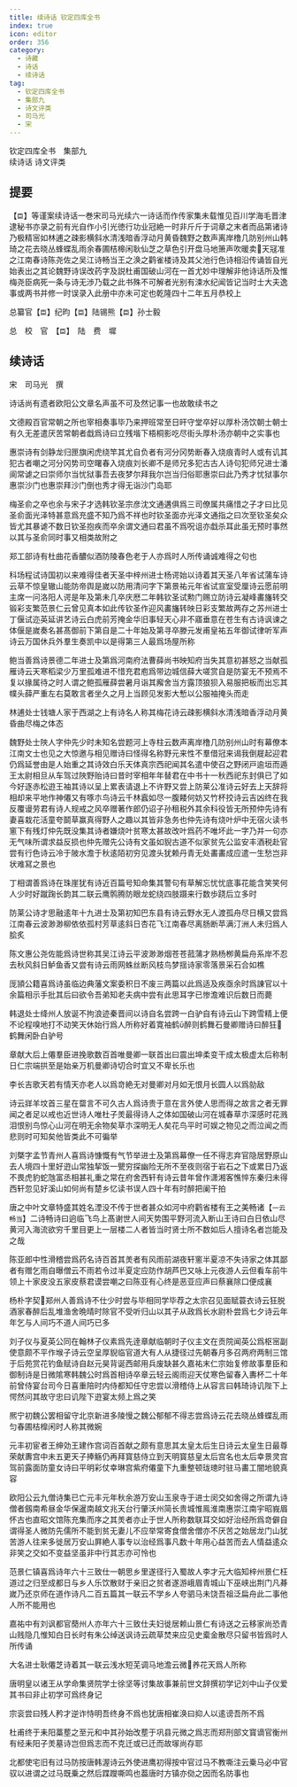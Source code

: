 ```yaml
---
title: 续诗话 钦定四库全书
index: true
icon: editor
order: 356
category:
  - 诗藏
  - 诗话
  - 续诗话
tag:
  - 钦定四库全书
  - 集部九
  - 诗文评类
  - 司马光
  - 宋
---
```


钦定四库全书　集部九  
续诗话 诗文评类  

## 提要  

【`臣`】等谨案续诗话一巻宋司马光续六一诗话而作传家集未载惟见百川学海毛晋津逮秘书亦录之前有光自作小引光徳行功业冠絶一时非斤斤于词章之末者而品第诸诗乃极精宻如林逋之疎影横斜水清浅暗香浮动月黄昏魏野之数声离岸橹几防别州山韩琦之花去晓丛蜂蝶乱雨余春圃桔槔闲耿仙芝之草色引开盘马地箫声吹暖卖天冦准之江南春诗陈尧佐之吴江诗畅当王之涣之鹳雀楼诗及其父池行色诗相沿传诵皆自光始表出之其论魏野诗误改药字及説杜甫国破山河在一首尤妙中理解非他诗话所及惟梅尧臣病死一条与诗无渉乃载之此书殊不可解者光别有涑水纪闻皆记当时士大夫逸事或两书并修一时误录入此册中亦未可定也乾隆四十二年五月恭校上  

总纂官【`臣`】纪昀【`臣`】陆锡熊【`臣`】孙士毅  

总　校　官　【`臣`】　陆　费　墀  

## 续诗话

宋　司马光　撰

诗话尚有遗者欧阳公文章名声虽不可及然记事一也故敢续书之  

文德殿百官常朝之所也宰相奏事毕乃来押班常至日旰守堂卒好以厚朴汤饮朝士朝士有久无差遣厌苦常朝者戱爲诗曰立残堦下梧桐影吃尽街头厚朴汤亦朝中之实事也  

惠崇诗有剑静龙归匣旗闲虎绕竿其尤自负者有河分冈势断春入烧痕青时人或有讥其犯古者嘲之河分冈势司空曙春入烧痕刘长卿不是师兄多犯古古人诗句犯师兄进士潘阆常谑之曰崇师尔当忧狱事吾去夜梦尔拜我尔岂当归俗耶惠崇曰此乃秀才忧狱事尔惠崇沙门也惠崇拜沙门倒也秀才得无诣沙门岛耶  

梅圣俞之卒也余与宋子才选韩钦圣宗彦沈文通遘俱爲三司僚属共痛惜之子才曰比见圣俞面光泽特甚意爲充盛不知乃爲不祥也时钦圣面亦光泽文通指之曰次至钦圣矣众皆尤其暴谑不数日钦圣抱疾而卒余谓文通曰君虽不爲呪诅亦戱杀耳此虽无预时事然以其与圣俞同时事又相类故附之  

郑工部诗有杜曲花香醲似酒防陵春色老于人亦爲时人所传诵诚难得之句也  

科场程试诗国初以来难得佳者天圣中梓州进士杨谔始以诗着其天圣八年省试蒲车诗云草不惊皇辙山能防帝舆是嵗以防用清问字下第景祐元年省试宣室受厘诗云愿前明主席一问洛阳人谔是年及第未几卒庆厯二年韩钦圣试勲门赐立防诗云凝峰畵旛转交锻彩支繁范景仁云曾见真本如此传钦圣作迎风畵旛转映日彩支繁故两存之苏州进士丁偃试迩英延讲艺诗云白虎前芳掩金华旧事轻天心非不寤垂意在苍生有古诗讽谏之体偃是嵗奏名甚髙御前下第自是二十年始及第寻卒滕元发甫皇祐五年御试律听军声诗云万国休兵外羣生奏凯中以是得第三人最爲场屋所称  

鲍当善爲诗景德二年进士及第爲河南府法曹薛尚书映知府当失其意初甚怒之当献孤雁诗云天寒稻梁少万里孤难进不惜充君庖爲带边城信薛大嗟赏自是防宴无不预焉不复以掾属待之时人谓之鲍孤雁薛尝暑月诣其廨舍当方露顶狼狈入易服把板而出忘其幞头薛严重左右莫敢言者坐久之月上当顾见发影大慙以公服袖掩头而走  

林逋处士钱塘人家于西湖之上有诗名人称其梅花诗云疎影横斜水清浅暗香浮动月黄昏曲尽梅之体态  

魏野处士陜人字仲先少时未知名尝题河上寺柱云数声离岸橹几防别州山时有幕僚本江南文士也见之大惊邀与相见赠诗曰怪得名称野元来性不羣借冠来谒我倒屣起迎君仍爲延誉由是人始重之其诗效白乐天体真宗西祀闻其名遣中使召之野闭戸逾垣而遁王太尉相旦从车驾过陜野贻诗曰昔时宰相年年替君在中书十一秋西祀东封俱已了如今好逐赤松逰王袖其诗以呈上累表请退上不许野又尝上防莱公准诗云好去上天辞将相却来平地作神僊又有啄朩鸟诗云千林蠧如尽一腹餧何妨又竹杯挍诗云吉凶终在我反覆谩劳君有诗人规戒之风卒赠著作郎仍诏子孙租税外其余科役皆无所预仲先诗有妻喜栽花活童夸鬬草赢真得野人之趣以其皆非急务也仲先诗有烧叶炉中无宿火读书窻下有残灯仲先既没集其诗者嫌烧叶贫寒太甚故改叶爲药不唯坏此一字乃并一句亦无气味所谓求益反损也仲先赠先公诗有文虽如貎古道不似家贫先公监安丰酒税赴官尝有行色诗云冷于陂水澹于秋逺陌初穷见渡头犹赖丹青无处畵畵成应遣一生愁岂非状难冩之景也  

丁相谓善爲诗在珠崖犹有诗近百篇号知命集其警句有草解忘忧忧底事花能含笑笑何人少时好蹴踘长韵其二联云鹰鹘腾防眼龙蛇绕四肢蹑来行数歩跷后立多时  

防莱公诗才思融逺年十九进士及第初知巴东县有诗云野水无人渡孤舟尽日横又尝爲江南春云波渺渺柳依依孤村芳草逺斜日杏花飞江南春尽离肠断苹满汀洲人未归爲人脍炙  

陈文惠公尧佐能爲诗世称其吴江诗云平波渺渺烟苍苍菰蒲才熟杨栁黄扁舟系岸不忍去秋风斜日鲈鱼香又尝有诗云雨网蛛丝断风枝鸟梦揺诗家零落景采石合如樵  

厐頴公籍喜爲诗虽临边典藩文案委积日不废三两篇以此爲适及疾亟余时爲諌官以十余篇相示手批其后曰欲令吾弟知老夫病中尝有此思耳字已惨澹难识后数日而薨  

韩退处士绛州人放诞不拘浪迹秦晋间以诗自名尝跨一白驴自有诗云山下跨雪精上便不论程嗅地打不动笑天休始行爲人所称好着寛袖鹤醉则鹤舞石曼卿赠诗曰醉狂鹤舞闲卧白驴号  

章献大后上僊羣臣进挽歌数百首唯曼卿一联首出曰震出坤柔变干成太极虚太后称制日仁宗端拱至是始亲万机曼卿诗切合时宜又不卑长乐也  

李长吉歌天若有情天亦老人以爲竒絶无对曼卿对月如无恨月长圆人以爲勍敌  

诗云牂羊坟首三星在罶言不可久古人爲诗贵于意在言外使人思而得之故言之者无罪闻之者足以戒也近世诗人唯杜子羙最得诗人之体如国破山河在城春草朩深感时花溅泪恨别鸟惊心山河在明无余物矣草朩深明无人矣花鸟平时可娱之物见之而泣闻之而悲则时可知矣他皆类此不可徧举  

刘槩字孟节青州人喜爲诗慷慨有气节举进士及第爲幕僚一任不得志弃官隐居野原山去人境四十里好逰山常独挈饭一甖穷探幽险无所不至夜则宿于岩石之下或累日乃返不畏虎豹蛇虺富丞相甚礼重之常在府舍西轩有诗云昔年曾作潇湘客憔悴东秦归未得西轩忽见好溪山如何尚有楚乡忆读书误人四十年有时醉把阑干拍  

唐之中叶文章特盛其姓名湮没不传于世者甚众如河中府鹳省楼有王之美畅诸【`一云畅当`】二诗畅诗曰逈临飞鸟上髙谢世人间天势围平野河流入断山王诗曰白日依山尽黄河入海流欲穷千里目更上一层楼二人者皆当时贤士所不数如后人擅诗名者岂能及之哉  

陈亚郎中性滑稽尝爲药名诗百首其羙者有风雨前湖夜轩窻半夏凉不失诗家之体其鄙者有赠乞雨自曝僧云不雨若令过半夏定应防作胡芦巴又咏上元夜游人云但看车前牛领上十家皮没五家皮蔡君谟尝嘲之曰陈亚有心终是恶亚应声曰蔡襄除口便成襄  

杨朴字契郑州人善爲诗不仕少时尝与毕相同学毕荐之太宗召见面赋蓑衣诗云狂脱酒家春醉后乱堆渔舍晩晴时除官不受听归山以其子从政爲长水尉朴尝爲七夕诗云年年乞与人间巧不道人间巧已多  

刘子仪与夏英公同在翰林子仪素爲先逹章献临朝时子仪主文在贡院闻英公爲枢宻副使意颇不平作堠子诗云空呈厚貎临官道大有人从捷径过先朝春月多召两府两制三馆于后苑赏花钓鱼赋诗自赵元昊背诞西邮用兵废缺甚久嘉祐末仁宗始复修故事羣臣和御制诗是日微隂寒韩魏公时爲首相诗卒章云轻云阁雨迎天仗寒色留春入夀杯二十年前曾侍宴台司今日喜重陪时内侍都知任守忠尝以滑稽侍上从容言曰韩琦诗讥陛下上愕然问其故守忠曰讥陛下逰宴太频上爲之笑  

熈宁初魏公罢相留守北京新进多陵慢之魏公郁郁不得志尝爲诗云花去晓丛蜂蝶乱雨匀春圃桔橰闲时人称其微婉  

元丰初宦者王绅効王建作宫词百首献之颇有意思其太皇太后生日诗云太皇生日最尊荣献夀宫中未五更天子捧觞仍再拜寳慈侍立到天明寳慈皇太后宫名也太后幸景灵宫驾前露面防童女诗曰平明彩仗幸琳宫紫府僊童下九重整顿珑璁时驻马畵工闇地貌真容  

欧阳公云九僧诗集已亡元丰元年秋余游万安山玉泉寺于进士闵交如舍得之所谓九诗僧者劔南希昼金华保暹南越文兆天台行肇沃州简长贵城惟鳯淮南惠崇江南宇昭峩眉怀古也直昭文馆陈充集而序之其羙者亦止于世人所称数联耳交如好治经所爲竒僻自谓得圣人微防先儒所不能到贫无妻儿不应举常寄食僧舍僧亦不厌苦之始居龙门山犹苦游人往来多徙居万安山屛絶人事专以治经爲事凡数十年用心益苦而去人情益逺众非笑之交如不变益坚虽非中行其志亦可怜也  

范景仁镇喜爲诗年六十三致仕一朝思乡里遂径行入蜀故人李才元大临知梓州景仁枉道过之归至成都日与乡人乐饮散财于亲旧之贫者遂游峨眉青城山下巫峡出荆门凡朞嵗乃还京师在道作诗凡二百五篇其一联云不学乡人夸驷马未饶吾祖泛扁舟此二事他人所不能用也  

嘉祐中有刘讽都官蕑州人亦年六十三致仕夫妇徙居赖山景仁有诗送之云移家尚恐青山贱隐几惟知白日长时有朱公绰送讽诗云疏草焚来应见史槖金散尽只留书皆爲时人所传诵  

大名进士耿僊芝诗着其一联云浅水短芜调马地澹云微养花天爲人所称  

唐明皇以诸王从学命集贤院学士徐坚等讨集故事兼前世文辞撰初学记刘中山子仪爱其书曰非止初学可爲终身记  

宗衮尝曰残人矜才逆诈恃明吾终身不爲也犹唐相崔涣曰抑人以逺谤吾所不爲  

杜甫终于耒阳藁塟之至元和中其孙始改塟于巩县元微之爲志而郑刑部文寳谪官衡州有经耒阳子羙墓诗岂但爲志而不克迁或已迁而故塜尚存耶  

北都使宅旧有过马防按唐韩渥诗云外使进鹰初得按中官过马不教嘶注云乗马必中官驭以进谓之过马既乗之然后蹀躞嘶鸣也葢唐时方镇亦俲之因而名防事也  
